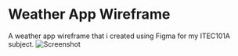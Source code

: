 # Weather App Wireframe
A weather app wireframe that i created using Figma for my ITEC101A subject.
![Screenshot](https://github.com/AvB2002/divisibility-generator/blob/master/weather_app_wireframe/Weather_App_Wireframe.jpg)
